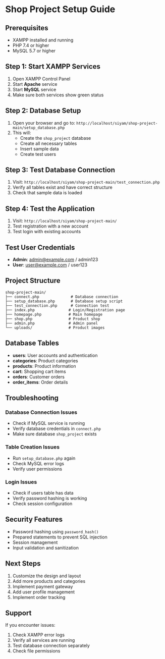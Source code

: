 # Shop Project Setup Guide

## Prerequisites
- XAMPP installed and running
- PHP 7.4 or higher
- MySQL 5.7 or higher

## Step 1: Start XAMPP Services
1. Open XAMPP Control Panel
2. Start **Apache** service
3. Start **MySQL** service
4. Make sure both services show green status

## Step 2: Database Setup
1. Open your browser and go to: `http://localhost/siyam/shop-project-main/setup_database.php`
2. This will:
   - Create the `shop_project` database
   - Create all necessary tables
   - Insert sample data
   - Create test users

## Step 3: Test Database Connection
1. Visit: `http://localhost/siyam/shop-project-main/test_connection.php`
2. Verify all tables exist and have correct structure
3. Check that sample data is loaded

## Step 4: Test the Application
1. Visit: `http://localhost/siyam/shop-project-main/`
2. Test registration with a new account
3. Test login with existing accounts

## Test User Credentials
- **Admin**: admin@example.com / admin123
- **User**: user@example.com / user123

## Project Structure
```
shop-project-main/
├── connect.php              # Database connection
├── setup_database.php       # Database setup script
├── test_connection.php      # Connection test
├── index.php               # Login/Registration page
├── homepage.php            # Main homepage
├── shop.php                # Product shop
├── admin.php               # Admin panel
└── uploads/                # Product images
```

## Database Tables
- **users**: User accounts and authentication
- **categories**: Product categories
- **products**: Product information
- **cart**: Shopping cart items
- **orders**: Customer orders
- **order_items**: Order details

## Troubleshooting

### Database Connection Issues
- Check if MySQL service is running
- Verify database credentials in `connect.php`
- Make sure database `shop_project` exists

### Table Creation Issues
- Run `setup_database.php` again
- Check MySQL error logs
- Verify user permissions

### Login Issues
- Check if users table has data
- Verify password hashing is working
- Check session configuration

## Security Features
- Password hashing using `password_hash()`
- Prepared statements to prevent SQL injection
- Session management
- Input validation and sanitization

## Next Steps
1. Customize the design and layout
2. Add more products and categories
3. Implement payment gateway
4. Add user profile management
5. Implement order tracking

## Support
If you encounter issues:
1. Check XAMPP error logs
2. Verify all services are running
3. Test database connection separately
4. Check file permissions
